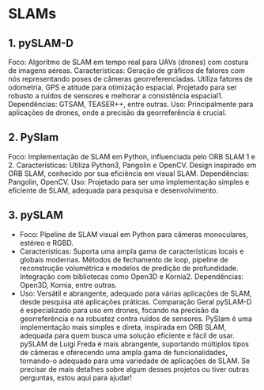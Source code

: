 # SLAMs
## 1. pySLAM-D
Foco: Algoritmo de SLAM em tempo real para UAVs (drones) com costura de imagens aéreas.
Características:
Geração de gráficos de fatores com nós representando poses de câmeras georreferenciadas.
Utiliza fatores de odometria, GPS e atitude para otimização espacial.
Projetado para ser robusto a ruídos de sensores e melhorar a consistência espacial1.
Dependências: GTSAM, TEASER++, entre outras.
Uso: Principalmente para aplicações de drones, onde a precisão da georreferência é crucial.
## 2. PySlam
Foco: Implementação de SLAM em Python, influenciada pelo ORB SLAM 1 e 2.
Características:
Utiliza Python3, Pangolin e OpenCV.
Design inspirado em ORB SLAM, conhecido por sua eficiência em visual SLAM.
Dependências: Pangolin, OpenCV.
Uso: Projetado para ser uma implementação simples e eficiente de SLAM, adequada para pesquisa e desenvolvimento.
## 3. pySLAM
* Foco: Pipeline de SLAM visual em Python para câmeras monoculares, estéreo e RGBD.
* Características:
Suporta uma ampla gama de características locais e globais modernas.
Métodos de fechamento de loop, pipeline de reconstrução volumétrica e modelos de predição de profundidade.
Integração com bibliotecas como Open3D e Kornia2.
Dependências: Open3D, Kornia, entre outras.
* Uso: Versátil e abrangente, adequado para várias aplicações de SLAM, desde pesquisa até aplicações práticas.
Comparação Geral
pySLAM-D é especializado para uso em drones, focando na precisão da georreferência e na robustez contra ruídos de sensores.
PySlam é uma implementação mais simples e direta, inspirada em ORB SLAM, adequada para quem busca uma solução eficiente e fácil de usar.
pySLAM de Luigi Freda é mais abrangente, suportando múltiplos tipos de câmeras e oferecendo uma ampla gama de funcionalidades, tornando-o adequado para uma variedade de aplicações de SLAM.
Se precisar de mais detalhes sobre algum desses projetos ou tiver outras perguntas, estou aqui para ajudar!
